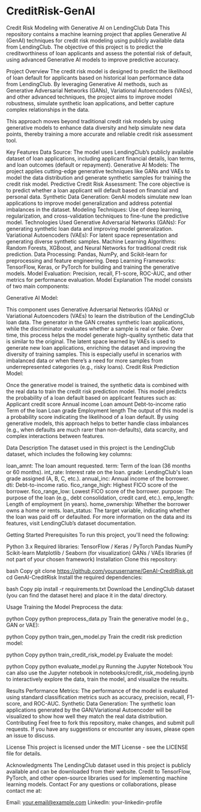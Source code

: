 # CreditRisk-GenAI
Credit Risk Modeling with Generative AI on LendingClub Data
This repository contains a machine learning project that applies Generative AI (GenAI) techniques for credit risk modeling using publicly available data from LendingClub. The objective of this project is to predict the creditworthiness of loan applicants and assess the potential risk of default, using advanced Generative AI models to improve predictive accuracy.

Project Overview
The credit risk model is designed to predict the likelihood of loan default for applicants based on historical loan performance data from LendingClub. By leveraging Generative AI methods, such as Generative Adversarial Networks (GANs), Variational Autoencoders (VAEs), and other advanced techniques, the project aims to improve model robustness, simulate synthetic loan applications, and better capture complex relationships in the data.

This approach moves beyond traditional credit risk models by using generative models to enhance data diversity and help simulate new data points, thereby training a more accurate and reliable credit risk assessment tool.

Key Features
Data Source: The model uses LendingClub’s publicly available dataset of loan applications, including applicant financial details, loan terms, and loan outcomes (default or repayment).
Generative AI Models: The project applies cutting-edge generative techniques like GANs and VAEs to model the data distribution and generate synthetic samples for training the credit risk model.
Predictive Credit Risk Assessment: The core objective is to predict whether a loan applicant will default based on financial and personal data.
Synthetic Data Generation: GenAI models simulate new loan applications to improve model generalization and address potential imbalances in the dataset.
Modeling Techniques: Use of deep learning, regularization, and cross-validation techniques to fine-tune the predictive model.
Technologies Used
Generative Adversarial Networks (GANs): For generating synthetic loan data and improving model generalization.
Variational Autoencoders (VAEs): For latent space representation and generating diverse synthetic samples.
Machine Learning Algorithms: Random Forests, XGBoost, and Neural Networks for traditional credit risk prediction.
Data Processing: Pandas, NumPy, and Scikit-learn for preprocessing and feature engineering.
Deep Learning Frameworks: TensorFlow, Keras, or PyTorch for building and training the generative models.
Model Evaluation: Precision, recall, F1-score, ROC-AUC, and other metrics for performance evaluation.
Model Explanation
The model consists of two main components:

Generative AI Model:

This component uses Generative Adversarial Networks (GANs) or Variational Autoencoders (VAEs) to learn the distribution of the LendingClub loan data. The generator in the GAN creates synthetic loan applications, while the discriminator evaluates whether a sample is real or fake. Over time, this process helps the model generate high-quality synthetic data that is similar to the original.
The latent space learned by VAEs is used to generate new loan applications, enriching the dataset and improving the diversity of training samples. This is especially useful in scenarios with imbalanced data or when there’s a need for more samples from underrepresented categories (e.g., risky loans).
Credit Risk Prediction Model:

Once the generative model is trained, the synthetic data is combined with the real data to train the credit risk prediction model. This model predicts the probability of a loan default based on applicant features such as:
Applicant credit score
Annual income
Loan amount
Debt-to-income ratio
Term of the loan
Loan grade
Employment length
The output of this model is a probability score indicating the likelihood of a loan default.
By using generative models, this approach helps to better handle class imbalances (e.g., when defaults are much rarer than non-defaults), data scarcity, and complex interactions between features.

Data Description
The dataset used in this project is the LendingClub dataset, which includes the following key columns:

loan_amnt: The loan amount requested.
term: Term of the loan (36 months or 60 months).
int_rate: Interest rate on the loan.
grade: LendingClub's loan grade assigned (A, B, C, etc.).
annual_inc: Annual income of the borrower.
dti: Debt-to-income ratio.
fico_range_high: Highest FICO score of the borrower.
fico_range_low: Lowest FICO score of the borrower.
purpose: The purpose of the loan (e.g., debt consolidation, credit card, etc.).
emp_length: Length of employment (in years).
home_ownership: Whether the borrower owns a home or rents.
loan_status: The target variable, indicating whether the loan was paid off or defaulted.
For more information on the data and its features, visit LendingClub’s dataset documentation.

Getting Started
Prerequisites
To run this project, you'll need the following:

Python 3.x
Required libraries:
TensorFlow / Keras / PyTorch
Pandas
NumPy
Scikit-learn
Matplotlib / Seaborn (for visualization)
GANs / VAEs libraries (if not part of your chosen framework)
Installation
Clone this repository:

bash
Copy
git clone https://github.com/yourusername/GenAI-CreditRisk.git
cd GenAI-CreditRisk
Install the required dependencies:

bash
Copy
pip install -r requirements.txt
Download the LendingClub dataset (you can find the dataset here) and place it in the data/ directory.

Usage
Training the Model
Preprocess the data:

python
Copy
python preprocess_data.py
Train the generative model (e.g., GAN or VAE):

python
Copy
python train_gen_model.py
Train the credit risk prediction model:

python
Copy
python train_credit_risk_model.py
Evaluate the model:

python
Copy
python evaluate_model.py
Running the Jupyter Notebook
You can also use the Jupyter notebook in notebooks/credit_risk_modeling.ipynb to interactively explore the data, train the model, and visualize the results.

Results
Performance Metrics: The performance of the model is evaluated using standard classification metrics such as accuracy, precision, recall, F1-score, and ROC-AUC.
Synthetic Data Generation: The synthetic loan applications generated by the GAN/Variational Autoencoder will be visualized to show how well they match the real data distribution.
Contributing
Feel free to fork this repository, make changes, and submit pull requests. If you have any suggestions or encounter any issues, please open an issue to discuss.

License
This project is licensed under the MIT License - see the LICENSE file for details.

Acknowledgments
The LendingClub dataset used in this project is publicly available and can be downloaded from their website.
Credit to TensorFlow, PyTorch, and other open-source libraries used for implementing machine learning models.
Contact
For any questions or collaborations, please contact me at:

Email: your.email@example.com
LinkedIn: your-linkedin-profile
